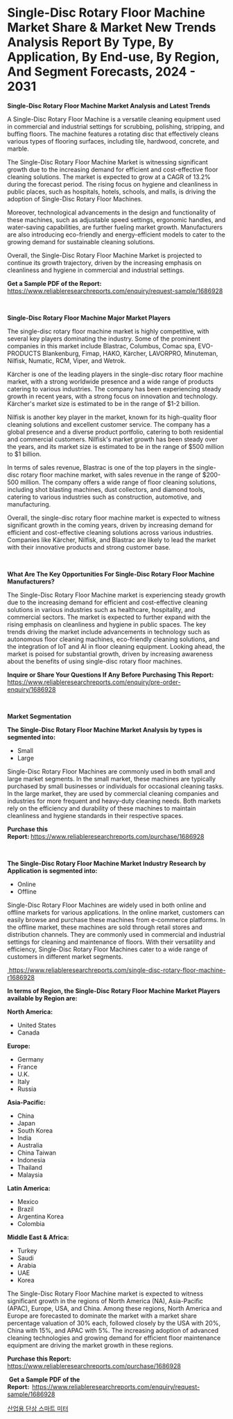 <p><h1>Single-Disc Rotary Floor Machine Market Share & Market New Trends Analysis Report By Type, By Application, By End-use, By Region, And Segment Forecasts, 2024 - 2031</h1></p><p><strong>Single-Disc Rotary Floor Machine Market Analysis and Latest Trends</strong></p>
<p><p>A Single-Disc Rotary Floor Machine is a versatile cleaning equipment used in commercial and industrial settings for scrubbing, polishing, stripping, and buffing floors. The machine features a rotating disc that effectively cleans various types of flooring surfaces, including tile, hardwood, concrete, and marble.</p><p>The Single-Disc Rotary Floor Machine Market is witnessing significant growth due to the increasing demand for efficient and cost-effective floor cleaning solutions. The market is expected to grow at a CAGR of 13.2% during the forecast period. The rising focus on hygiene and cleanliness in public places, such as hospitals, hotels, schools, and malls, is driving the adoption of Single-Disc Rotary Floor Machines.</p><p>Moreover, technological advancements in the design and functionality of these machines, such as adjustable speed settings, ergonomic handles, and water-saving capabilities, are further fueling market growth. Manufacturers are also introducing eco-friendly and energy-efficient models to cater to the growing demand for sustainable cleaning solutions.</p><p>Overall, the Single-Disc Rotary Floor Machine Market is projected to continue its growth trajectory, driven by the increasing emphasis on cleanliness and hygiene in commercial and industrial settings.</p></p>
<p><strong>Get a Sample PDF of the Report:&nbsp;</strong> <a href="https://www.reliableresearchreports.com/enquiry/request-sample/1686928">https://www.reliableresearchreports.com/enquiry/request-sample/1686928</a></p>
<p>&nbsp;</p>
<p><strong>Single-Disc Rotary Floor Machine Major Market Players</strong></p>
<p><p>The single-disc rotary floor machine market is highly competitive, with several key players dominating the industry. Some of the prominent companies in this market include Blastrac, Columbus, Comac spa, EVO-PRODUCTS Blankenburg, Fimap, HAKO, Kärcher, LAVORPRO, Minuteman, Nilfisk, Numatic, RCM, Viper, and Wetrok. </p><p>Kärcher is one of the leading players in the single-disc rotary floor machine market, with a strong worldwide presence and a wide range of products catering to various industries. The company has been experiencing steady growth in recent years, with a strong focus on innovation and technology. Kärcher's market size is estimated to be in the range of $1-2 billion.</p><p>Nilfisk is another key player in the market, known for its high-quality floor cleaning solutions and excellent customer service. The company has a global presence and a diverse product portfolio, catering to both residential and commercial customers. Nilfisk's market growth has been steady over the years, and its market size is estimated to be in the range of $500 million to $1 billion.</p><p>In terms of sales revenue, Blastrac is one of the top players in the single-disc rotary floor machine market, with sales revenue in the range of $200-500 million. The company offers a wide range of floor cleaning solutions, including shot blasting machines, dust collectors, and diamond tools, catering to various industries such as construction, automotive, and manufacturing.</p><p>Overall, the single-disc rotary floor machine market is expected to witness significant growth in the coming years, driven by increasing demand for efficient and cost-effective cleaning solutions across various industries. Companies like Kärcher, Nilfisk, and Blastrac are likely to lead the market with their innovative products and strong customer base.</p></p>
<p>&nbsp;</p>
<p><strong>What Are The Key Opportunities For Single-Disc Rotary Floor Machine Manufacturers?</strong></p>
<p><p>The Single-Disc Rotary Floor Machine market is experiencing steady growth due to the increasing demand for efficient and cost-effective cleaning solutions in various industries such as healthcare, hospitality, and commercial sectors. The market is expected to further expand with the rising emphasis on cleanliness and hygiene in public spaces. The key trends driving the market include advancements in technology such as autonomous floor cleaning machines, eco-friendly cleaning solutions, and the integration of IoT and AI in floor cleaning equipment. Looking ahead, the market is poised for substantial growth, driven by increasing awareness about the benefits of using single-disc rotary floor machines.</p></p>
<p><strong>Inquire or Share Your Questions If Any Before Purchasing This Report:</strong> <a href="https://www.reliableresearchreports.com/enquiry/pre-order-enquiry/1686928">https://www.reliableresearchreports.com/enquiry/pre-order-enquiry/1686928</a></p>
<p>&nbsp;</p>
<p><strong>Market Segmentation</strong></p>
<p><strong>The Single-Disc Rotary Floor Machine Market Analysis by types is segmented into:</strong></p>
<p><ul><li>Small</li><li>Large</li></ul></p>
<p><p>Single-Disc Rotary Floor Machines are commonly used in both small and large market segments. In the small market, these machines are typically purchased by small businesses or individuals for occasional cleaning tasks. In the large market, they are used by commercial cleaning companies and industries for more frequent and heavy-duty cleaning needs. Both markets rely on the efficiency and durability of these machines to maintain cleanliness and hygiene standards in their respective spaces.</p></p>
<p><strong>Purchase this Report:&nbsp;</strong><a href="https://www.reliableresearchreports.com/purchase/1686928">https://www.reliableresearchreports.com/purchase/1686928</a></p>
<p>&nbsp;</p>
<p><strong>The Single-Disc Rotary Floor Machine Market Industry Research by Application is segmented into:</strong></p>
<p><ul><li>Online</li><li>Offline</li></ul></p>
<p><p>Single-Disc Rotary Floor Machines are widely used in both online and offline markets for various applications. In the online market, customers can easily browse and purchase these machines from e-commerce platforms. In the offline market, these machines are sold through retail stores and distribution channels. They are commonly used in commercial and industrial settings for cleaning and maintenance of floors. With their versatility and efficiency, Single-Disc Rotary Floor Machines cater to a wide range of customers in different market segments.</p></p>
<p><a href="https://www.reliableresearchreports.com/single-disc-rotary-floor-machine-r1686928">&nbsp;https://www.reliableresearchreports.com/single-disc-rotary-floor-machine-r1686928</a></p>
<p><strong>In terms of Region, the Single-Disc Rotary Floor Machine Market Players available by Region are:</strong></p>
<p>
    <p> <strong> North America: </strong>
        <ul>
            <li>United States</li>
            <li>Canada</li>
        </ul>
        </p> 
    <p> <strong> Europe: </strong>
        <ul>
            <li>Germany</li>
            <li>France</li>
            <li>U.K.</li>
            <li>Italy</li>
            <li>Russia</li>
        </ul>
        </p> 
    <p> <strong> Asia-Pacific: </strong>
        <ul>
            <li>China</li>
            <li>Japan</li>
            <li>South Korea</li>
            <li>India</li>
            <li>Australia</li>
            <li>China Taiwan</li>
            <li>Indonesia</li>
            <li>Thailand</li>
            <li>Malaysia</li>
        </ul>
        </p> 
    <p> <strong> Latin America: </strong>
        <ul>
            <li>Mexico</li>
            <li>Brazil</li>
            <li>Argentina Korea</li>
            <li>Colombia</li>
        </ul>
        </p> 
    <p> <strong> Middle East & Africa: </strong>
        <ul>
            <li>Turkey</li>
            <li>Saudi</li>
            <li>Arabia</li>
            <li>UAE</li>
            <li>Korea</li>
        </ul>
    </p>
    </p>
<p><p>The Single-Disc Rotary Floor Machine market is expected to witness significant growth in the regions of North America (NA), Asia-Pacific (APAC), Europe, USA, and China. Among these regions, North America and Europe are forecasted to dominate the market with a market share percentage valuation of 30% each, followed closely by the USA with 20%, China with 15%, and APAC with 5%. The increasing adoption of advanced cleaning technologies and growing demand for efficient floor maintenance equipment are driving the market growth in these regions.</p></p>
<p><strong>Purchase this Report: </strong><a href="https://www.reliableresearchreports.com/purchase/1686928">https://www.reliableresearchreports.com/purchase/1686928</a></p>
<p>&nbsp;<strong>Get a Sample PDF of the Report:&nbsp;&nbsp;</strong><a href="https://www.reliableresearchreports.com/enquiry/request-sample/1686928">https://www.reliableresearchreports.com/enquiry/request-sample/1686928</a></p>
<p><strong></strong></p>
<p><p><a href="https://github.com/novabrown3/Market-Research-Report-List-1/blob/main/4700323106175.md">산업용 단상 스마트 미터</a></p></p>